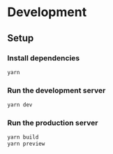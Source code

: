 # Development

## Setup

### Install dependencies

```bash
yarn
```

### Run the development server

```bash
yarn dev
```

### Run the production server

```bash
yarn build
yarn preview
```
